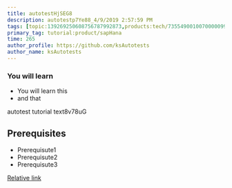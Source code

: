 ```yaml
---
title: autotestHjSEG8
description: autotestp7Ye88_4/9/2019 2:57:59 PM
tags: [topic:139269250608756787992873,products:tech/73554900100700000996,tutorial:experience/advanced]
primary_tag: tutorial:product/sapHana
time: 265
author_profile: https://github.com/ksAutotests
author_name: ksAutotests
---
```

### You will learn
- You will learn this
- and that

autotest tutorial text8v78uG

## Prerequisites
- Prerequisute1
- Prerequisute2
- Prerequisute3

[Relative link](autotest_tutorialkmkeji)
